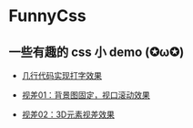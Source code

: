 # FunnyCss

## 一些有趣的 css 小 demo (✪ω✪)

- [几行代码实现打字效果](https://github.com/YaliixxG/FunnyCss/blob/master/typing.html)

- [视差01：背景图固定，视口滚动效果](https://github.com/YaliixxG/FunnyCss/blob/master/ParallaxScrolling01.html)

- [视差02：3D元素视差效果](https://github.com/YaliixxG/FunnyCss/blob/master/ParallaxScrolling02.html)
